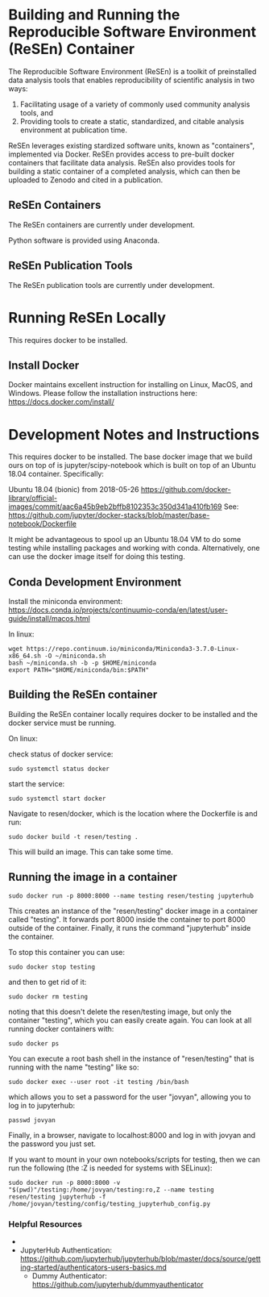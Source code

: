 # Building and Running the Reproducible Software Environment (ReSEn) Container

The Reproducible Software Environment (ReSEn) is a toolkit of preinstalled data analysis tools that enables reproducibility of scientific analysis in two ways:
1) Facilitating usage of a variety of commonly used community analysis tools, and
2) Providing tools to create a static, standardized, and citable analysis environment at publication time.

ReSEn leverages existing stardized software units, known as "containers", implemented via Docker. ReSEn provides access to pre-built docker containers that facilitate data analysis. ReSEn also provides tools for building a static container of a completed analysis, which can then be uploaded to Zenodo and cited in a publication.


## ReSEn Containers
The ReSEn containers are currently under development.

Python software is provided using Anaconda.

## ReSEn Publication Tools
The ReSEn publication tools are currently under development.


# Running ReSEn Locally

This requires docker to be installed.

## Install Docker

Docker maintains excellent instruction for installing on Linux, MacOS, and Windows. Please follow the installation instructions here: https://docs.docker.com/install/

# Development Notes and Instructions

This requires docker to be installed. The base docker image that we build ours on top of is jupyter/scipy-notebook which is built on top of an Ubuntu 18.04 container. Specifically:

Ubuntu 18.04 (bionic) from 2018-05-26
https://github.com/docker-library/official-images/commit/aac6a45b9eb2bffb8102353c350d341a410fb169
See: https://github.com/jupyter/docker-stacks/blob/master/base-notebook/Dockerfile

It might be advantageous to spool up an Ubuntu 18.04 VM to do some testing while installing packages and working with conda. Alternatively, one can use the docker image itself for doing this testing.

## Conda Development Environment

Install the miniconda environment: https://docs.conda.io/projects/continuumio-conda/en/latest/user-guide/install/macos.html

In linux:

    wget https://repo.continuum.io/miniconda/Miniconda3-3.7.0-Linux-x86_64.sh -O ~/miniconda.sh
    bash ~/miniconda.sh -b -p $HOME/miniconda
    export PATH="$HOME/miniconda/bin:$PATH"


## Building the ReSEn container

Building the ReSEn container locally requires docker to be installed and the docker service must be running.

On linux:

check status of docker service:

    sudo systemctl status docker

start the service:

    sudo systemctl start docker

Navigate to resen/docker, which is the location where the Dockerfile is and run:

    sudo docker build -t resen/testing .

This will build an image. This can take some time.

## Running the image in a container

    sudo docker run -p 8000:8000 --name testing resen/testing jupyterhub

This creates an instance of the "resen/testing" docker image in a container called "testing". It forwards port 8000 inside the container to port 8000 outside of the container. Finally, it runs the command "jupyterhub" inside the container.

To stop this container you can use:

    sudo docker stop testing

and then to get rid of it:

    sudo docker rm testing

noting that this doesn't delete the resen/testing image, but only the container "testing", which you can easily create again. You can look at all running docker containers with:

    sudo docker ps

You can execute a root bash shell in the instance of "resen/testing" that is running with the name "testing" like so:

    sudo docker exec --user root -it testing /bin/bash

which allows you to set a password for the user "jovyan", allowing you to log in to jupyterhub:

    passwd jovyan

Finally, in a browser, navigate to localhost:8000 and log in with jovyan and the password you just set.

If you want to mount in your own notebooks/scripts for testing, then we can run the following (the :Z is needed for systems with SELinux):

    sudo docker run -p 8000:8000 -v "$(pwd)"/testing:/home/jovyan/testing:ro,Z --name testing resen/testing jupyterhub -f /home/jovyan/testing/config/testing_jupyterhub_config.py

### Helpful Resources

* 
* JupyterHub Authentication: https://github.com/jupyterhub/jupyterhub/blob/master/docs/source/getting-started/authenticators-users-basics.md
    * Dummy Authenticator: https://github.com/jupyterhub/dummyauthenticator

